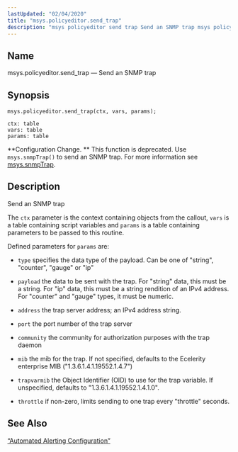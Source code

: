 ```yaml
---
lastUpdated: "02/04/2020"
title: "msys.policyeditor.send_trap"
description: "msys policyeditor send trap Send an SNMP trap msys policyeditor send trap ctx vars params Configuration Change This function is deprecated Use msys snmp Trap to send an SNMP trap For more information see msys snmp Trap Send an SNMP trap The ctx parameter is the context containing objects from..."
---
```


<a name="lua.ref.msys.policyeditor.send_trap"></a> 
## Name

msys.policyeditor.send_trap — Send an SNMP trap

<a name="idp25008384"></a> 
## Synopsis

`msys.policyeditor.send_trap(ctx, vars, params);`

```
ctx: table
vars: table
params: table
```

**Configuration Change. ** This function is deprecated. Use `msys.snmpTrap()` to send an SNMP trap. For more information see [msys.snmpTrap](/momentum/3/3-reference/3-reference-lua-ref-msys-snmp-trap).

<a name="idp25013680"></a> 
## Description

Send an SNMP trap

The `ctx` parameter is the context containing objects from the callout, `vars` is a table containing script variables and `params` is a table containing parameters to be passed to this routine.

Defined parameters for `params` are:

*   `type` specifies the data type of the payload. Can be one of "string", "counter", "gauge" or "ip"

*   `payload` the data to be sent with the trap. For "string" data, this must be a string. For "ip" data, this must be a string rendition of an IPv4 address. For "counter" and "gauge" types, it must be numeric.

*   `address` the trap server address; an IPv4 address string.

*   `port` the port number of the trap server

*   `community` the community for authorization purposes with the trap daemon

*   `mib` the mib for the trap. If not specified, defaults to the Ecelerity enterprise MIB ("1.3.6.1.4.1.19552.1.4.7")

*   `trapvarmib` the Object Identifier (OID) to use for the trap variable. If unspecified, defaults to "1.3.6.1.4.1.19552.1.4.1.0".

*   `throttle` if non-zero, limits sending to one trap every "throttle" seconds.

<a name="idp25028912"></a> 
## See Also

[“Automated Alerting Configuration”](/momentum/3/3-reference/web-3-automated-alerting)